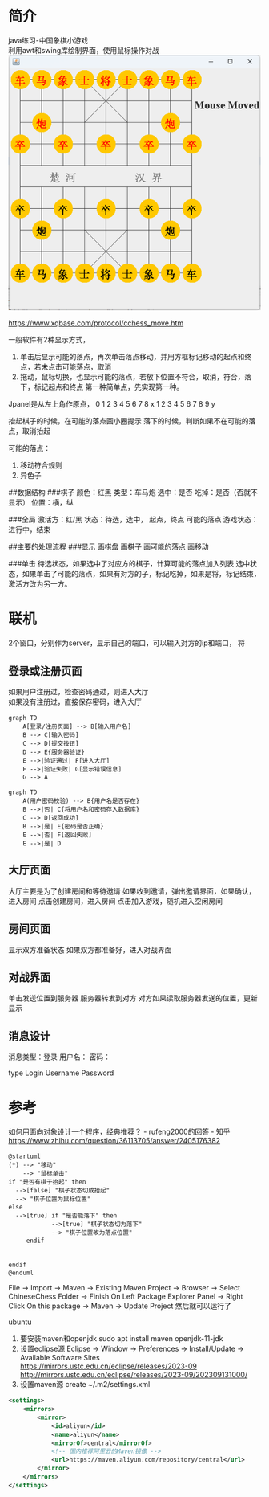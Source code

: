 # 简介
java练习-中国象棋小游戏  
利用awt和swing库绘制界面，使用鼠标操作对战   
![ScreenShot_Main](img/ScreenShot_Main.png)  

https://www.xqbase.com/protocol/cchess_move.htm

一般软件有2种显示方式，
1. 单击后显示可能的落点，再次单击落点移动，并用方框标记移动的起点和终点，若未点击可能落点，取消
2. 拖动，鼠标切换，也显示可能的落点，若放下位置不符合，取消，符合，落下，标记起点和终点
第一种简单点，先实现第一种。

Jpanel是从左上角作原点，
0 1 2 3 4 5 6 7 8 x
1
2
3
4
5
6
7
8
9
y

抬起棋子的时候，在可能的落点画小圈提示
落下的时候，判断如果不在可能的落点，取消抬起

可能的落点：
1. 移动符合规则
2. 异色子

##数据结构
###棋子
颜色：红黑
类型：车马炮
选中：是否
吃掉：是否（否就不显示）
位置：横，纵

###全局
激活方：红/黑
状态：待选，选中，
起点，终点
可能的落点
游戏状态：进行中，结束

##主要的处理流程
###显示
画棋盘
画棋子
画可能的落点
画移动

###单击
待选状态，如果选中了对应方的棋子，计算可能的落点加入列表
选中状态，如果单击了可能的落点，如果有对方的子，标记吃掉，如果是将，标记结束，激活方改为另一方。


# 联机
2个窗口，分别作为server，显示自己的端口，可以输入对方的ip和端口，
将


## 登录或注册页面
如果用户注册过，检查密码通过，则进入大厅   
如果没有注册过，直接保存密码，进入大厅
```mermaid
graph TD
    A[登录/注册页面] --> B[输入用户名]
    B --> C[输入密码]
    C --> D[提交按钮]
    D --> E{服务器验证}
    E -->|验证通过| F[进入大厅]
    E -->|验证失败| G[显示错误信息]
    G --> A 

```

```mermaid
graph TD
    A(用户密码校验) --> B{用户名是否存在}
    B -->|否| C{将用户名和密码存入数据库}
    C --> D[返回成功]
    B -->|是| E{密码是否正确}
    E -->|否| F[返回失败]
    E -->|是| D

```

## 大厅页面
大厅主要是为了创建房间和等待邀请
如果收到邀请，弹出邀请界面，如果确认，进入房间
点击创建房间，进入房间
点击加入游戏，随机进入空闲房间

## 房间页面
显示双方准备状态
如果双方都准备好，进入对战界面

## 对战界面
单击发送位置到服务器
服务器转发到对方
对方如果读取服务器发送的位置，更新显示

## 消息设计
消息类型：登录
用户名：
密码：

type
Login Username Password



# 参考
如何用面向对象设计一个程序，经典推荐？ - rufeng2000的回答 - 知乎
https://www.zhihu.com/question/36113705/answer/2405176382



```uml
@startuml
(*) --> "移动"
    --> "鼠标单击"
if "是否有棋子抬起" then
  -->[false] "棋子状态切成抬起"
  --> "棋子位置为鼠标位置"
else
  -->[true] if "是否能落下" then
            -->[true] "棋子状态切为落下"
            --> "棋子位置改为落点位置"
     endif


endif
@enduml

```
File -> Import -> Maven -> Existing Maven Project -> Browser -> Select ChineseChess Folder -> Finish
On Left Package Explorer Panel -> Right Click On this package -> Maven -> Update Project
然后就可以运行了

ubuntu 
1. 要安装maven和openjdk
sudo apt install maven openjdk-11-jdk
2. 设置eclipse源
Eclipse -> Window -> Preferences -> Install/Update -> Available Software Sites
https://mirrors.ustc.edu.cn/eclipse/releases/2023-09
http://mirrors.ustc.edu.cn/eclipse/releases/2023-09/202309131000/
3. 设置maven源
create ~/.m2/settings.xml
```xml
<settings>
    <mirrors>
        <mirror>
            <id>aliyun</id>
            <name>aliyun</name>
            <mirrorOf>central</mirrorOf>
            <!-- 国内推荐阿里云的Maven镜像 -->
            <url>https://maven.aliyun.com/repository/central</url>
        </mirror>
    </mirrors>
</settings>
```

